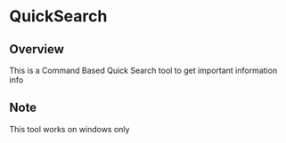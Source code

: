 # QuickSearch

## Overview
This is a Command Based Quick Search tool to get important information info

## Note
This tool works on windows only

